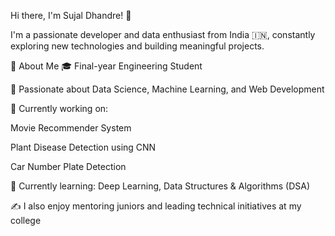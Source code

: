 Hi there, I'm Sujal Dhandre! 👋

I'm a passionate developer and data enthusiast from India 🇮🇳, constantly exploring new technologies and building meaningful projects.

🚀 About Me
🎓 Final-year Engineering Student

🧠 Passionate about Data Science, Machine Learning, and Web Development

🔭 Currently working on:

Movie Recommender System

Plant Disease Detection using CNN

Car Number Plate Detection

🌱 Currently learning: Deep Learning, Data Structures & Algorithms (DSA)

✍️ I also enjoy mentoring juniors and leading technical initiatives at my college
